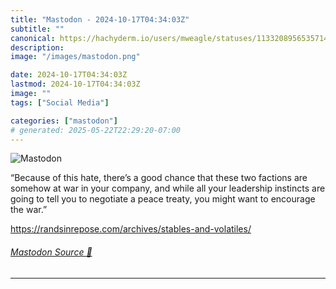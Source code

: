 ```yaml
---
title: "Mastodon - 2024-10-17T04:34:03Z"
subtitle: ""
canonical: https://hachyderm.io/users/mweagle/statuses/113320895653571473
description:
image: "/images/mastodon.png"

date: 2024-10-17T04:34:03Z
lastmod: 2024-10-17T04:34:03Z
image: ""
tags: ["Social Media"]

categories: ["mastodon"]
# generated: 2025-05-22T22:29:20-07:00
---
```

![Mastodon](/images/mastodon.png)

<p>“Because of this hate, there’s a good chance that these two factions are somehow at war in your company, and while all your leadership instincts are going to tell you to negotiate a peace treaty, you might want to encourage the war.”</p><p><a href="https://randsinrepose.com/archives/stables-and-volatiles/" target="_blank" rel="nofollow noopener noreferrer" translate="no"><span class="invisible">https://</span><span class="ellipsis">randsinrepose.com/archives/sta</span><span class="invisible">bles-and-volatiles/</span></a></p>


###### [Mastodon Source 🐘](https://hachyderm.io/@mweagle/113320895653571473)

___
